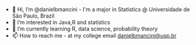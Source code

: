 - 👋 Hi, I’m @danielbmancini - I'm a major in Statistics @ Universidade de São Paulo, Brazil
- 👀 I’m interested in Java,R and statistics
- 🌱 I’m currently learning R, data science, probability theory
- 📫 How to reach me - at my college email danielbmancini@usp.br
